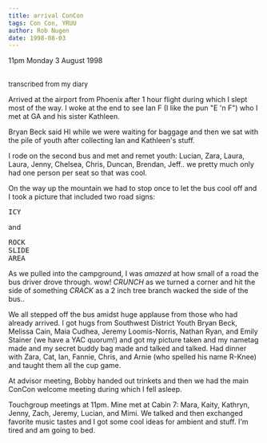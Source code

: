 ```yaml
---
title: arrival ConCon
tags: Con Con, YRUU
author: Rob Nugen
date: 1998-08-03
---
```


<title>Con Con arrival</title>

<p class=date>11pm Monday 3 August 1998</p>

<br><font size=-1>transcribed from my diary</font>

<p>Arrived at the airport from Phoenix after 1 hour flight during which I slept most of the way. I woke at the end to see Ian F (I like the pun "E 'n F") who I met at GA and his sister Kathleen.

<p>Bryan Beck said HI while we were waiting for baggage and then we sat with the pile of youth after collecting Ian and Kathleen's stuff.

<p>I rode on the second bus and met and remet youth: Lucian, Zara, Laura, Laura, Jenny, Chelsea, Chris, Duncan, Brendan, Jeff.. we pretty much only had one person per seat so that was cool.

<p>On the way up the mountain we had to stop once to let the bus cool off and I took a picture that included two road signs: 

<p><pre>ICY</pre>

<p>and

<p><pre>
ROCK
SLIDE
AREA
</pre>

<p>As we pulled into the campground, I was <em>amazed</em> at how small of a road the bus driver drove through.  wow!  <em>CRUNCH</em> as we turned a corner and hit the side of something <em>CRACK</em> as a 2 inch tree branch wacked the side of the bus..

<p>We all stepped off the bus amidst huge applause from those who had already arrived. I got hugs from Southwest District Youth Bryan Beck, Melissa Cain, Maia Cudhea, Jeremy Loomis-Norris, Nathan Ryan, and Emily Stainer (we have a YAC quorum!) and got my picture taken and my nametag made and my secret buddy bag made and talked and talked.  Had dinner with Zara, Cat, Ian, Fannie, Chris, and Arnie (who spelled his name R-Knee) and taught them all the cup game.

<p>At advisor meeting, Bobby handed out trinkets and then we had the main ConCon welcome meeting during which I fell asleep.

<p>Touchgroup meetings at 11pm.  Mine met at Cabin 7: Mara, Kaity, Kathryn, Jenny, Zach, Jeremy, Lucian, and Mimi. We talked and then exchanged favorite music tastes and I got some cool ideas for ambient and stuff.  I'm tired and am going to bed.
</p>
